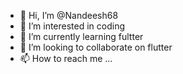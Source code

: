 - 👋 Hi, I’m @Nandeesh68
- 👀 I’m interested in coding
- 🌱 I’m currently learning fultter
- 💞️ I’m looking to collaborate on flutter
- 📫 How to reach me ...

<!---
Nandeesh68/Nandeesh68 is a ✨ special ✨ repository because its `README.md` (this file) appears on your GitHub profile.
You can click the Preview link to take a look at your changes.
--->
